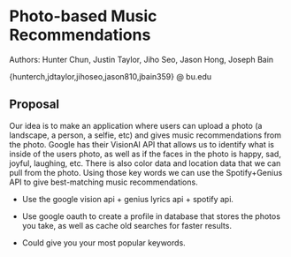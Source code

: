# Photo-based Music Recommendations

Authors: Hunter Chun, Justin Taylor, Jiho Seo, Jason Hong, Joseph Bain

{hunterch,jdtaylor,jihoseo,jason810,jbain359} @ bu.edu

## Proposal
Our idea is to make an application where users can upload a photo (a landscape, a person, a selfie, etc) and gives music recommendations from the photo. Google has their VisionAI API that allows us to identify what is inside of the users photo, as well as if the faces in the photo is happy, sad, joyful, laughing, etc. There is also color data and location data that we can pull from the photo. Using those key words we can use the Spotify+Genius API to give best-matching music recommendations.

- Use the google vision api + genius lyrics api + spotify api.

- Use google oauth to create a profile in database that stores the photos you take, as well as cache old searches for faster results.

- Could give you your most popular keywords.
